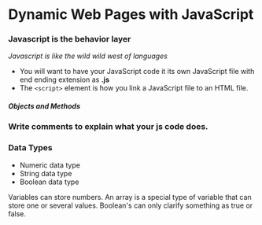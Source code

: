 # Dynamic Web Pages with JavaScript

### Javascript is the behavior layer

_Javascript is like the wild wild west of languages_

- You will want to have your JavaScript code it its own JavaScript file with end ending extension as **.js**
- The `<script>` element is how you link a JavaScript file to an HTML file.

##### Objects and Methods

### Write comments to explain what your js code does.

### Data Types

- Numeric data type
- String data type
- Boolean data type

Variables can store numbers.
An array is a special type of variable that can store one or several values.
Boolean's can only clarify something as true or false.
